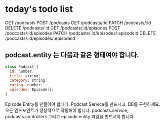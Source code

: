 # today's todo list

GET /podcasts
POST /podcasts
GET /podcasts/:id
PATCH /podcasts/:id
DELETE /podcasts/:id
GET /podcasts/:id/episodes
POST /podcasts/:id/episodes
PATCH /podcasts/:id/episodes/:episodeId
DELETE /podcasts/:id/episodes/:episodeId

## podcast.entity 는 다음과 같은 형태여야 합니다.

```js
class Podcast {
  id: number;
  title: string;
  category: string;
  rating: number;
  episodes: Episode[];
}
```

Episode Entity를 만들어야 합니다.
Podcast Service를 만드시고, DB를 구현하세요.
모든 엔드포인트가 정상적으로 작동해야 합니다.
podcasts.service, podcasts.controllers 그리고 episode.entity 파일을 만드셔야 합니다.
